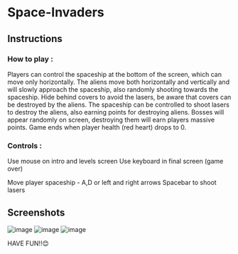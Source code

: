 # Space-Invaders

## Instructions 
### How to play :
Players can control the spaceship at the bottom of the screen, which can move only horizontally. 
The aliens move both horizontally and vertically and will slowly approach the spaceship, also randomly shooting towards the spaceship. 
Hide behind covers to avoid the lasers, be aware that covers can be destroyed by the aliens. 
The spaceship can be controlled to shoot lasers to destroy the aliens, also earning points for destroying aliens.
Bosses will appear randomly on screen, destroying them will earn players massive points.
Game ends when player health (red heart) drops to 0.


### Controls :

Use mouse on intro and levels screen
Use keyboard in final screen (game over)

Move player spaceship - A,D or left and right arrows 
Spacebar to shoot lasers

## Screenshots
![image](https://github.com/MathiasCheung/Space-Invaders/assets/144179913/c89bc8df-f45a-4206-ab6e-393f91f25933)
![image](https://github.com/MathiasCheung/Space-Invaders/assets/144179913/97f95e3e-1303-41fe-a726-5625fccc4059)
![image](https://github.com/MathiasCheung/Space-Invaders/assets/144179913/6bf0eca7-b742-4f3f-87da-e69365edf803)


HAVE FUN!!😊

